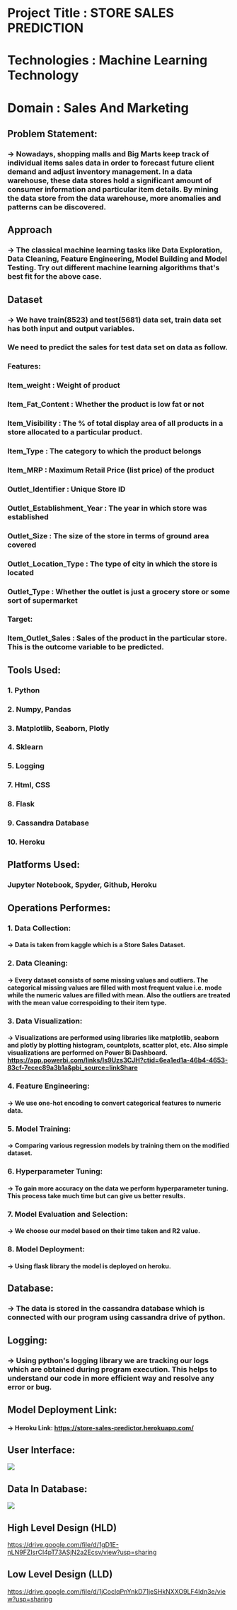 # Project Title : STORE SALES PREDICTION
# Technologies : Machine Learning Technology
# Domain : Sales And Marketing

## Problem Statement:
### -> Nowadays, shopping malls and Big Marts keep track of individual items sales data in order to forecast future client demand and adjust inventory management. In a data warehouse, these data stores hold a significant amount of consumer information and particular item details. By mining the data store from the data warehouse, more anomalies and patterns can be discovered.

## Approach
### -> The classical machine learning tasks like Data Exploration, Data Cleaning, Feature Engineering, Model Building and Model Testing. Try out different machine learning algorithms that's best fit for the above case.

## Dataset
### -> We have train(8523) and test(5681) data set, train data set has both input and output variables.
### We need to predict the sales for test data set on data as follow.

### Features:
### Item_weight : Weight of product
### Item_Fat_Content : Whether the product is low fat or not
### Item_Visibility : The % of total display area of all products in a store allocated to a particular product.
### Item_Type : The category to which the product belongs
### Item_MRP : Maximum Retail Price (list price) of the product
### Outlet_Identifier : Unique Store ID
### Outlet_Establishment_Year : The year in which store was established
### Outlet_Size : The size of the store in terms of ground area covered
### Outlet_Location_Type : The type of city in which the store is located
### Outlet_Type : Whether the outlet is just a grocery store or some sort of supermarket

### Target:
### Item_Outlet_Sales : Sales of the product in the particular store. This is the outcome variable to be predicted.




## Tools Used:
### 1. Python 
### 2. Numpy, Pandas
### 3. Matplotlib, Seaborn, Plotly
### 4. Sklearn
### 5. Logging
### 7. Html, CSS
### 8. Flask
### 9. Cassandra Database
### 10. Heroku




## Platforms Used:
### Jupyter Notebook, Spyder, Github, Heroku 




## Operations Performes:
### 1. Data Collection: 
#### -> Data is taken from kaggle which is a Store Sales Dataset.
### 2. Data Cleaning:
#### -> Every dataset consists of some missing values and outliers. The categorical missing values are filled with most frequent value i.e. mode while the numeric values are filled with mean. Also the outliers are treated with the mean value correspoiding to their item type.
### 3. Data Visualization: 
#### -> Visualizations are performed using libraries like matplotlib, seaborn and plotly by plotting histogram, countplots, scatter plot, etc. Also simple visualizations are performed on Power Bi Dashboard. https://app.powerbi.com/links/Is9Uzs3CJH?ctid=6ea1ed1a-46b4-4653-83cf-7ecec89a3b1a&pbi_source=linkShare
### 4. Feature Engineering: 
#### -> We use one-hot encoding to convert categorical features to numeric data.
### 5. Model Training: 
#### -> Comparing various regression models by training them on the modified dataset.
### 6. Hyperparameter Tuning:
#### -> To gain more accuracy on the data we perform hyperparameter tuning. This process take much time but can give us better results.
### 7. Model Evaluation and Selection: 
#### -> We choose our model based on their time taken and R2 value.
### 8. Model Deployment:
#### -> Using flask library the model is deployed on heroku.


## Database:
### -> The data is stored in the cassandra database which is connected with our program using cassandra drive of python.


## Logging:
### -> Using python's logging library we are tracking our logs which are obtained during program execution. This helps to understand our code in more efficient way and resolve any error or bug.


## Model Deployment Link:
#### -> Heroku Link: https://store-sales-predictor.herokuapp.com/



## User Interface:
![](https://github.com/adityanaranje/Store_Sales_Prediction/blob/main/static/image/sales_interface.jpg)

## Data In Database:
![](https://github.com/adityanaranje/Store_Sales_Prediction/blob/main/static/image/Database_data.jpg)


## High Level Design (HLD)
https://drive.google.com/file/d/1gD1E-nLN9FZIsrCl4pT73ASjN2a2Ecsv/view?usp=sharing


## Low Level Design (LLD)
https://drive.google.com/file/d/1jCoclqPnYnkD71jeSHkNXXO9LF4Idn3e/view?usp=sharing
